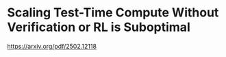 # Scaling Test-Time Compute Without Verification or RL is Suboptimal

https://arxiv.org/pdf/2502.12118
